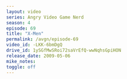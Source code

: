 ```yaml
---
layout: video
series: Angry Video Game Nerd
season: 4
episode: 69
title: "X-Men"
permalink: /avgn/episode-69
video_id: -LKK-6bmDgQ
drive_id: 1ySGfMwSRoi72saVrEfQ-wwNqhsGpiHON
release_date: 2009-05-06
mike_notes:
toggle: off
---
```

